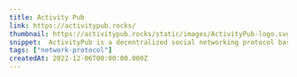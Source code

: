 ```yaml
---
title: Activity Pub
link: https://activitypub.rocks/
thumbnail: https://activitypub.rocks/static/images/ActivityPub-logo.svg
snippet:  ActivityPub is a decentralized social networking protocol based on the ActivityStreams 2.0 data format. ActivityPub is an official W3C recommended standard published by the W3C Social Web Working Group.
tags: ["network-protocol"]
createdAt: 2022-12-06T00:00:00.000Z
---
```

